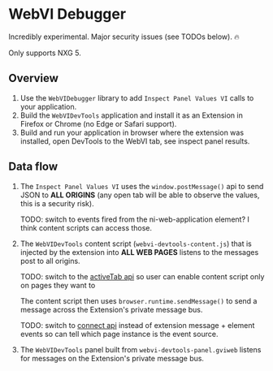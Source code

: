 # WebVI Debugger

Incredibly experimental. Major security issues (see TODOs below). 🔥

Only supports NXG 5.

## Overview

1. Use the `WebVIDebugger` library to add `Inspect Panel Values VI` calls to your application.
2. Build the `WebVIDevTools` application and install it as an Extension in Firefox or Chrome (no Edge or Safari support).
3. Build and run your application in browser where the extension was installed, open DevTools to the WebVI tab, see inspect panel results.

## Data flow

1. The `Inspect Panel Values VI` uses the `window.postMessage()` api to send JSON to **ALL ORIGINS** (any open tab will be able to observe the values, this is a security risk).

   TODO: switch to events fired from the ni-web-application element? I think content scripts can access those.
2. The `WebVIDevTools` content script (`webvi-devtools-content.js`) that is injected by the extension into **ALL WEB PAGES** listens to the messages post to all origins.

   TODO: switch to the [activeTab api](https://developer.chrome.com/extensions/activeTab) so user can enable content script only on pages they want to

   The content script then uses `browser.runtime.sendMessage()` to send a message across the Extension's private message bus.

   TODO: switch to [connect api](https://developer.mozilla.org/en-US/docs/Mozilla/Add-ons/WebExtensions/API/runtime/connect) instead of extension message + element events so can tell which page instance is the event source.
3. The `WebVIDevTools` panel built from `webvi-devtools-panel.gviweb` listens for messages on the Extension's private message bus.

